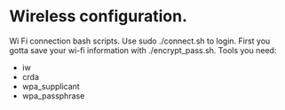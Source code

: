 # Wireless configuration.
Wi Fi connection bash scripts. Use sudo ./connect.sh to login.
First you gotta save your wi-fi information with ./encrypt\_pass.sh.
Tools you need:
- iw 
- crda
- wpa\_supplicant
- wpa\_passphrase

